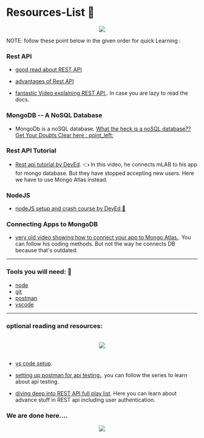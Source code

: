 # Resources-List 📖
<p align="center">
  <img src="https://media.giphy.com/media/J4nxem0pqMEJPXiKqR/giphy.gif">
</p>

NOTE: follow these point below in the given order for quick Learning : 

### Rest API

- [good read about REST API](https://www.smashingmagazine.com/2018/01/understanding-using-rest-api/)

- [advantages of Rest API](https://www.mulesoft.com/resources/api/restful-api)

- [fantastic Video explaining REST API.](https://www.youtube.com/watch?v=0oXYLzuucwE). In case you are lazy to read the docs.

### MongoDB -- A NoSQL Database

- MongoDb is a noSQL database. [What the heck is a noSQL database?? Get Your Doubts Clear here : point_left:](https://www.mongodb.com/nosql-explained)

### Rest API Tutorial

- [Rest api tutorial by DevEd](https://www.youtube.com/watch?v=vjf774RKrLc). :point_left: In this video, he connects mLAB to his app for mongo database. But they have stopped accepting new users. Here we have to use Mongo Atlas instead.

### NodeJS

- [nodeJS setup and crash course by DevEd :boy:](https://www.youtube.com/watch?v=zQRrXTSkvfw&t=2s)

### Connecting Apps to MongoDB

- [very old video showing how to connect your app to Mongo Atlas.](https://www.youtube.com/watch?v=WDrU305J1yw). You can follow his coding methods. But not the way he connects DB because that's outdated.

---

### Tools you will need: 🔎

- [node](https://nodejs.org/en/download/)
- [git](https://git-scm.com/downloads)
- [postman](https://www.postman.com/)
- [vscode](https://code.visualstudio.com/download)

---

### optional reading and resources: 

<p align="center">
  <br>
  <img src="https://media.giphy.com/media/UVMal38eCIhx4dnEng/giphy.gif">
  <br><br>
</p>

- [vs code setup](https://www.youtube.com/watch?v=LdF2RcelRg0).

- [setting up postman for api testing.](https://www.youtube.com/playlist?list=PLhW3qG5bs-L-oT0GenwPLcJAPD_SiFK3C). you can follow the series to learn about api testing.

- [diving deep into REST API full play list](https://www.youtube.com/playlist?list=PL55RiY5tL51q4D-B63KBnygU6opNPFk_q). Here you can learn about advance stuff in REST api including user authentication.

### We are done here....

<p align="center">
  <img src="https://media.giphy.com/media/Z9QLeGOkaSdYMGkZDY/giphy.gif" >
  <br>
</p>



